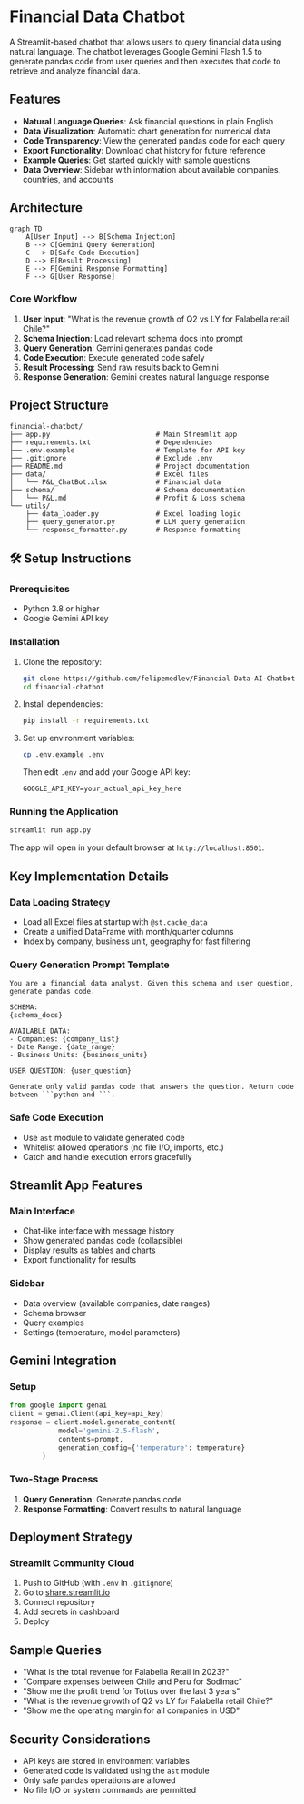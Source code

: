 # Financial Data Chatbot

A Streamlit-based chatbot that allows users to query financial data using natural language. The chatbot leverages Google Gemini Flash 1.5 to generate pandas code from user queries and then executes that code to retrieve and analyze financial data.

## Features

- **Natural Language Queries**: Ask financial questions in plain English
- **Data Visualization**: Automatic chart generation for numerical data
- **Code Transparency**: View the generated pandas code for each query
- **Export Functionality**: Download chat history for future reference
- **Example Queries**: Get started quickly with sample questions
- **Data Overview**: Sidebar with information about available companies, countries, and accounts

## Architecture

```mermaid
graph TD
    A[User Input] --> B[Schema Injection]
    B --> C[Gemini Query Generation]
    C --> D[Safe Code Execution]
    D --> E[Result Processing]
    E --> F[Gemini Response Formatting]
    F --> G[User Response]
```

### Core Workflow

1. **User Input**: "What is the revenue growth of Q2 vs LY for Falabella retail Chile?"
2. **Schema Injection**: Load relevant schema docs into prompt
3. **Query Generation**: Gemini generates pandas code
4. **Code Execution**: Execute generated code safely
5. **Result Processing**: Send raw results back to Gemini
6. **Response Generation**: Gemini creates natural language response

## Project Structure

```
financial-chatbot/
├── app.py                          # Main Streamlit app
├── requirements.txt                # Dependencies
├── .env.example                    # Template for API key
├── .gitignore                      # Exclude .env
├── README.md                       # Project documentation
├── data/                           # Excel files
│   └── P&L_ChatBot.xlsx            # Financial data
├── schema/                         # Schema documentation
│   └── P&L.md                      # Profit & Loss schema
└── utils/
    ├── data_loader.py              # Excel loading logic
    ├── query_generator.py          # LLM query generation
    └── response_formatter.py       # Response formatting
```

## 🛠️ Setup Instructions

### Prerequisites

- Python 3.8 or higher
- Google Gemini API key

### Installation

1. Clone the repository:
   ```bash
   git clone https://github.com/felipemedlev/Financial-Data-AI-Chatbot
   cd financial-chatbot
   ```

2. Install dependencies:
   ```bash
   pip install -r requirements.txt
   ```

3. Set up environment variables:
   ```bash
   cp .env.example .env
   ```
   Then edit `.env` and add your Google API key:
   ```
   GOOGLE_API_KEY=your_actual_api_key_here
   ```

### Running the Application

```bash
streamlit run app.py
```

The app will open in your default browser at `http://localhost:8501`.

## Key Implementation Details

### Data Loading Strategy

- Load all Excel files at startup with `@st.cache_data`
- Create a unified DataFrame with month/quarter columns
- Index by company, business unit, geography for fast filtering

### Query Generation Prompt Template

```
You are a financial data analyst. Given this schema and user question, generate pandas code.

SCHEMA:
{schema_docs}

AVAILABLE DATA:
- Companies: {company_list}
- Date Range: {date_range}
- Business Units: {business_units}

USER QUESTION: {user_question}

Generate only valid pandas code that answers the question. Return code between ```python and ```.
```

### Safe Code Execution

- Use `ast` module to validate generated code
- Whitelist allowed operations (no file I/O, imports, etc.)
- Catch and handle execution errors gracefully

## Streamlit App Features

### Main Interface

- Chat-like interface with message history
- Show generated pandas code (collapsible)
- Display results as tables and charts
- Export functionality for results

### Sidebar

- Data overview (available companies, date ranges)
- Schema browser
- Query examples
- Settings (temperature, model parameters)

## Gemini Integration

### Setup

```python
from google import genai
client = genai.Client(api_key=api_key)
response = client.model.generate_content(
            model='gemini-2.5-flash',
            contents=prompt,
            generation_config={'temperature': temperature}
        )
```

### Two-Stage Process

1. **Query Generation**: Generate pandas code
2. **Response Formatting**: Convert results to natural language

## Deployment Strategy

### Streamlit Community Cloud

1. Push to GitHub (with `.env` in `.gitignore`)
2. Go to [share.streamlit.io](https://share.streamlit.io)
3. Connect repository
4. Add secrets in dashboard
5. Deploy

## Sample Queries

- "What is the total revenue for Falabella Retail in 2023?"
- "Compare expenses between Chile and Peru for Sodimac"
- "Show me the profit trend for Tottus over the last 3 years"
- "What is the revenue growth of Q2 vs LY for Falabella retail Chile?"
- "Show me the operating margin for all companies in USD"

## Security Considerations

- API keys are stored in environment variables
- Generated code is validated using the `ast` module
- Only safe pandas operations are allowed
- No file I/O or system commands are permitted